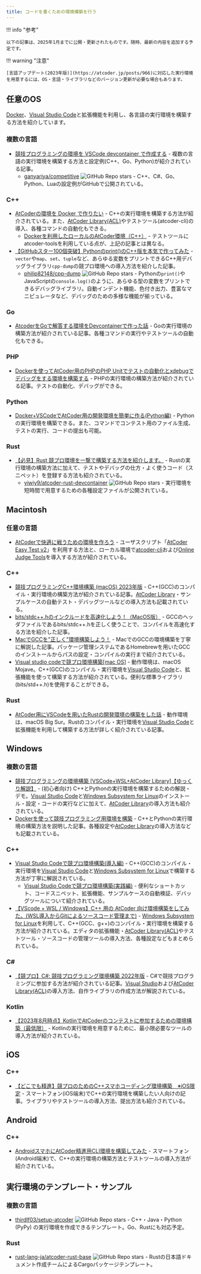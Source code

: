 ```yaml
---
title: コードを書くための環境構築を行う
---
```


!!! info "参考"

    以下の記事は、2025年1月までに公開・更新されたものです。随時、最新の内容を追加する予定です。

!!! warning "注意"

    [言語アップデート(2023年版)](https://atcoder.jp/posts/966)に対応した実行環境を用意するには、OS・言語・ライブラリなどのバージョン更新が必要な場合もあります。

## 任意のOS

[Docker](https://www.docker.com/)、[Visual Studio Code](https://code.visualstudio.com/)と拡張機能を利用し、各言語の実行環境を構築する方法を紹介しています。

### 複数の言語

- [競技プログラミングの環境を VSCode devcontainer で作成する](https://zenn.dev/ganariya/articles/competitive-devcontainer) - 複数の言語の実行環境を構築する方法と設定例(C++、Go、Python)が紹介されている記事。
    - [ganyariya/competitive](https://github.com/ganyariya/competitive) ![GitHub Repo stars](https://img.shields.io/github/stars/ganyariya/competitive?style=plastic) - C++、C#、Go、Python、Luaの設定例がGitHubで公開されている。

### C&#43;&#43;

- [AtCoderの環境を Docker で作りたい](https://qiita.com/tf63/items/c93c6f24d73599e637d8) - C++の実行環境を構築する方法が紹介されている。また、[AtCoder Library(ACL)](https://atcoder.jp/posts/517)やテストツール(atcoder-cli)の導入、各種コマンドの自動化もできる。
    - [Dockerを利用したローカルのAtCoder環境（C++）](https://zenn.dev/kinakomochi5250/articles/atcoder-cpp-docker) - テストツールにatcoder-toolsを利用している点が、上記の記事とは異なる。
- [【GitHubスター100個突破】Pythonのprint()のC++版を本気で作ってみた](https://zenn.dev/sassan/articles/4878e79272ed61) - `vector`や`map`、`set`、`tuple`など、あらゆる変数をプリントできるC++用デバッグライブラリ`cpp-dump`の競プロ環境への導入方法を紹介した記事。
    - [philip82148/cpp-dump](https://github.com/philip82148/cpp-dump) ![GitHub Repo stars](https://img.shields.io/github/stars/philip82148/cpp-dump?style=plastic) - Pythonの`print()`やJavaScriptの`console.log()`のように、あらゆる型の変数をプリントできるデバッグライブラリ。自動インデント機能、色付き出力、豊富なマニピュレータなど、デバッグのための多様な機能が揃っている。

### Go

- [AtcoderをGoで解答する環境をDevcontainerで作った話](https://horikawa.dev/p/atcoder-go-devcontainer/) - Goの実行環境の構築方法が紹介されている記事。各種コマンドの実行やテストツールの自動化もできる。

### PHP

- [Dockerを使ってAtCoder用のPHPのPHP Unitでテストの自動化とxdebugでデバッグをする環境を構築する](https://qiita.com/yami-yami/items/dde58544c954e00b5c3c) - PHPの実行環境の構築方法が紹介されている記事。テストの自動化、デバッグができる。

### Python

- [Docker+VSCodeでAtCoder用の開発環境を簡単に作る(Python編)](https://qiita.com/malleroid/items/ab83b5ffb8ddfd58a4d3) - Pythonの実行環境を構築できる。また、コマンドでコンテスト用のファイル生成、テストの実行、コードの提出も可能。

### Rust

- [【必見】Rust 競プロ環境を一撃で構築する方法を紹介します。](https://www.youtube.com/watch?v=GO5JE7g7AUE) - Rustの実行環境の構築方法に加えて、テストやデバッグの仕方・よく使うコード（スニペット）を登録する方法も紹介されている。
    - [yiwiy9/atcoder-rust-devcontainer](https://github.com/yiwiy9/atcoder-rust-devcontainer) ![GitHub Repo stars](https://img.shields.io/github/stars/yiwiy9/atcoder-rust-devcontainer?style=plastic) - 実行環境を短時間で用意するための各種設定ファイルが公開されている。

## Macintosh

### 任意の言語

- [AtCoderで快適に戦うための環境を作ろう](https://note.com/dev_onecareer/n/n673b1e040956) - ユーザスクリプト「[AtCoder Easy Test v2](https://greasyfork.org/ja/scripts/433152-atcoder-easy-test-v2)」を利用する方法と、ローカル環境で[atcoder-cli](https://github.com/Tatamo/atcoder-cli)および[Online Judge Tools](https://github.com/online-judge-tools/oj)を導入する方法が紹介されている。

### C&#43;&#43;

- [競技プログラミングC++環境構築 (macOS) 2023年版](https://qiita.com/EvtHorizonCoder/items/145724e16c1b57ab64eb) - C++(GCC)のコンパイル・実行環境の構築方法が紹介されている記事。[AtCoder Library](https://atcoder.jp/posts/517)・サンプルケースの自動テスト・デバッグツールなどの導入方法も記載されている。
- [bits/stdc++.hのインクルードを高速化しよう！（MacOS版）](https://qiita.com/DaikiSuyama/items/e502e09a1090f4a2cee3) - GCCのヘッダファイルであるbits/stdc++.hを正しく使うことで、コンパイルを高速化する方法を紹介した記事。
- [MacでGCCを"正しく"環境構築しよう！](https://qiita.com/DaikiSuyama/items/09f5aa399aad37783146) - MacでのGCCの環境構築を丁寧に解説した記事。パッケージ管理システムであるHomebrewを用いたGCCのインストールからパスの設定・コンパイルの実行まで紹介されている。
- [Visual studio codeで競プロ環境構築[mac OS]](https://qiita.com/EngTks/items/ffa2a7b4d264e7a052c6) - 動作環境は、macOS Mojave。C++(GCC)のコンパイル・実行環境を[Visual Studio Code](https://code.visualstudio.com/)と、拡張機能を使って構築する方法が紹介されている。便利な標準ライブラリ(bits/std++.h)を使用することができる。

### Rust

- [AtCoder用にVSCodeを用いたRustの開発環境の構築をした話](https://paruma184.hatenablog.com/entry/2021/09/22/210945) - 動作環境は、macOS Big Sur。Rustのコンパイル・実行環境を[Visual Studio Code](https://code.visualstudio.com/)と拡張機能を利用して構築する方法が詳しく紹介されている記事。

## Windows

### 複数の言語

- [競技プログラミングの環境構築 [VSCode+WSL+AtCoder Library]【ゆっくり解説】](https://www.youtube.com/watch?v=uhnASau7fB4) - (初心者向け) C++とPythonの実行環境を構築するための解説・デモ。[Visual Studio Code](https://code.visualstudio.com/)と[Windows Subsystem for Linux](https://learn.microsoft.com/en-us/windows/wsl/install)のインストール・設定・コードの実行などに加えて、[AtCoder Library](https://atcoder.jp/posts/517)の導入方法も紹介されている。
- [Dockerを使って競技プログラミング用環境を構築](https://seiyu0225.hatenablog.com/entry/2022/07/10/212840) - C++とPythonの実行環境の構築方法を説明した記事。各種設定や[AtCoder Library](https://atcoder.jp/posts/517)の導入方法なども記載されている。

### C&#43;&#43;

- [Visual Studio Codeで競プロ環境構築(導入編)](https://qiita.com/AokabiC/items/e9312856f588dd9303ed) - C++(GCC)のコンパイル・実行環境を[Visual Studio Code](https://code.visualstudio.com/)と[Windows Subsystem for Linux](https://docs.microsoft.com/en-us/windows/wsl/install-win10)で構築する方法が丁寧に解説されている。
    - [Visual Studio Codeで競プロ環境構築(実践編)](https://qiita.com/AokabiC/items/af685bfd205dda44ec45) - 便利なショートカット、コードスニペット、拡張機能、サンプルケースの自動検証、デバッグツールについて紹介されている。
- [【VScode + WSL / Windows】C++ 用の AtCoder 向け環境構築をしてみた。(WSL導入からGitによるソースコード管理まで)](https://yuulis.hatenablog.com/entry/atcoder-cpp-env-build) - [Windows Subsystem for Linux](https://docs.microsoft.com/en-us/windows/wsl/install-win10)を利用して、C++(GCC、g++)のコンパイル・実行環境を構築する方法が紹介されている。エディタの拡張機能・[AtCoder Library(ACL)](https://atcoder.jp/posts/517)やテストツール・ソースコードの管理ツールの導入方法、各種設定などもまとめられている。

### C&#35;

- [【競プロ】C#: 競技プログラミング環境構築 2022年版](https://zenn.dev/naminodarie/articles/1ff02beff572d2) - C#で競技プログラミングに参加する方法が紹介されている記事。[Visual Studio](https://visualstudio.microsoft.com/ja/vs/community/)および[AtCoder Library(ACL)](https://atcoder.jp/posts/517)の導入方法、自作ライブラリの作成方法が解説されている。

### Kotlin

- [【2023年8月時点】KotlinでAtCoderのコンテストに参加するための環境構築（最低限）](https://qiita.com/dhirabayashi/items/56d6af2c0b2bda6f588f) - Kotlinの実行環境を用意するために、最小限必要なツールの導入方法が紹介されている。

## iOS

### C&#43;&#43;

- [【どこでも精進】競プロのためのC++スマホコーディング環境構築　※iOS限定](https://qiita.com/deuteridayo/items/5ce27e8780847330e324) - スマートフォン(iOS端末)でC++の実行環境を構築したい人向けの記事。ライブラリやテストツールの導入方法、提出方法も紹介されている。

## Android

### C&#43;&#43;

- [AndroidスマホにAtCoder精進用CLI環境を構築してみた](https://qiita.com/VOT/items/c9ce841e9c30b6ba5b36) - スマートフォン(Android端末)で、C++の実行環境の構築方法とテストツールの導入方法が紹介されている。

## 実行環境のテンプレート・サンプル

### 複数の言語

- [thirdlf03/setup-atcoder](https://github.com/thirdlf03/setup-atcoder) ![GitHub Repo stars](https://img.shields.io/github/stars/thirdlf03/setup-atcoder?style=plastic) - C++・Java・Python (PyPy) の実行環境を作成できるテンプレート。Go、Rustにも対応予定。

### Rust

- [rust-lang-ja/atcoder-rust-base](https://github.com/rust-lang-ja/atcoder-rust-base) ![GitHub Repo stars](https://img.shields.io/github/stars/rust-lang-ja/atcoder-rust-base?style=plastic) - Rustの日本語ドキュメント作成チームによるCargoパッケージテンプレート。
